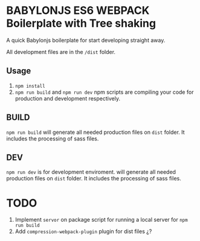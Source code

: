 # BABYLONJS ES6 WEBPACK Boilerplate with Tree shaking

A quick Babylonjs boilerplate for start developing straight away.

All development files are in the `/dist` folder.

## Usage

1. `npm install`
2. `npm run build` and `npm run dev` npm scripts are compiling your code for production and development respectively.

## BUILD

`npm run build` will generate all needed production files on `dist` folder. It includes the processing of sass files.

## DEV

`npm run dev` is for development enviroment. will generate all needed production files on `dist` folder. It includes the processing of sass files.

# TODO

1.  Implement `servor` on package script for running a local server for `npm run build`
2.  Add `compression-webpack-plugin` plugin for dist files ¿?
